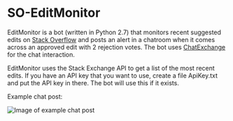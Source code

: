 # SO-EditMonitor
EditMonitor is a bot (written in Python 2.7) that monitors recent suggested edits on [Stack Overflow](http://stackoverflow.com) and posts an alert in a chatroom when it comes across an approved edit with 2 rejection votes. The bot uses [ChatExchange](https://github.com/Manishearth/ChatExchange) for the chat interaction.

EditMonitor uses the Stack Exchange API to get a list of the most recent edits. If you have an API key that you want to use, create a file ApiKey.txt and put the API key in there. The bot will use this if it exists.

Example chat post:

![Image of example chat post](https://i.imgur.com/qQDQ1wj.png)
